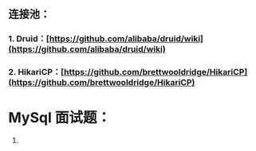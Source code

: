 
## 连接池：

### 1. Druid：[https://github.com/alibaba/druid/wiki](https://github.com/alibaba/druid/wiki)
### 2. HikariCP：[https://github.com/brettwooldridge/HikariCP](https://github.com/brettwooldridge/HikariCP)


# MySql 面试题：

1. 
